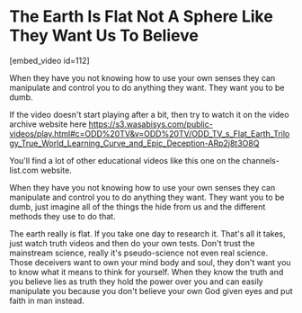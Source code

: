 # The Earth Is Flat Not A Sphere Like They Want Us To Believe

[embed_video id=112]

When they have you not knowing how to use your own senses they can manipulate and control you to do anything they want. They want you to be dumb.

If the video doesn't start playing after a bit, then try to watch it on the video archive website here https://s3.wasabisys.com/public-videos/play.html#c=ODD%20TV&v=ODD%20TV/ODD_TV_s_Flat_Earth_Trilogy_True_World_Learning_Curve_and_Epic_Deception-ARp2j8t3O8Q

You'll find a lot of other educational videos like this one on the channels-list.com website.

When they have you not knowing how to use your own senses they can manipulate and control you to do anything they want. They want you to be dumb​, just imagine all of the things the hide from us and the different methods they use to do that.

The earth really is flat. If you take one day to research it. That's all it takes, just watch truth videos and then do your own tests. Don't trust the mainstream science, really it's pseudo-science not even real science. Those deceivers want to own your mind body and soul, they don't want you to know what it means to think for yourself. When they know the truth and you believe lies as truth they hold the power over you and can easily manipulate you because you don't believe your own God given eyes and put faith in man instead.
